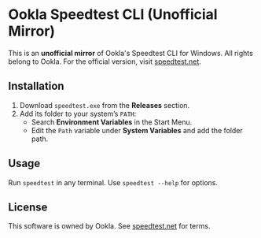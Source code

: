 # Ookla Speedtest CLI (Unofficial Mirror)

This is an **unofficial mirror** of Ookla's Speedtest CLI for Windows. All rights belong to Ookla. For the official version, visit [speedtest.net](https://www.speedtest.net/apps/cli).

## Installation

1. Download `speedtest.exe` from the **Releases** section.
2. Add its folder to your system’s `PATH`:
   - Search **Environment Variables** in the Start Menu.
   - Edit the `Path` variable under **System Variables** and add the folder path.

## Usage

Run `speedtest` in any terminal. Use `speedtest --help` for options.

## License

This software is owned by Ookla. See [speedtest.net](https://www.speedtest.net/apps/cli) for terms.
